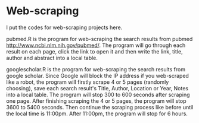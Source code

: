 # Web-scraping

I put the codes for web-scraping projects here.

pubmed.R is the program for web-scraping the search results from pubmed http://www.ncbi.nlm.nih.gov/pubmed/. The program will go through each result on each page, click the link to open it and then write the link, title, author and abstract into a local table. 

googlescholar.R is the program for web-scraping the search results from google scholar. Since Google will block the IP address if you web-scraped like a robot, the program will firstly scrape 4 or 5 pages (randomly choosing), save each search result's Title, Author, Location or Year, Notes into a local table. The program will stop 300 to 600 seconds after scraping one page. After finishing scraping the 4 or 5 pages, the program will stop 3600 to 5400 seconds. Then continue the scraping process like before until the local time is 11:00pm. After 11:00pm, the program will stop for 6 hours.   
